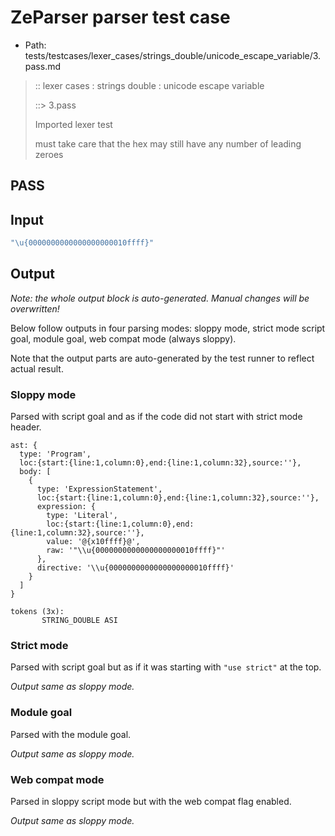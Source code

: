# ZeParser parser test case

- Path: tests/testcases/lexer_cases/strings_double/unicode_escape_variable/3.pass.md

> :: lexer cases : strings double : unicode escape variable
>
> ::> 3.pass
>
> Imported lexer test
>
> must take care that the hex may still have any number of leading zeroes

## PASS

## Input

`````js
"\u{0000000000000000000010ffff}"
`````

## Output

_Note: the whole output block is auto-generated. Manual changes will be overwritten!_

Below follow outputs in four parsing modes: sloppy mode, strict mode script goal, module goal, web compat mode (always sloppy).

Note that the output parts are auto-generated by the test runner to reflect actual result.

### Sloppy mode

Parsed with script goal and as if the code did not start with strict mode header.

`````
ast: {
  type: 'Program',
  loc:{start:{line:1,column:0},end:{line:1,column:32},source:''},
  body: [
    {
      type: 'ExpressionStatement',
      loc:{start:{line:1,column:0},end:{line:1,column:32},source:''},
      expression: {
        type: 'Literal',
        loc:{start:{line:1,column:0},end:{line:1,column:32},source:''},
        value: '@{x10ffff}@',
        raw: '"\\u{0000000000000000000010ffff}"'
      },
      directive: '\\u{0000000000000000000010ffff}'
    }
  ]
}

tokens (3x):
       STRING_DOUBLE ASI
`````

### Strict mode

Parsed with script goal but as if it was starting with `"use strict"` at the top.

_Output same as sloppy mode._

### Module goal

Parsed with the module goal.

_Output same as sloppy mode._

### Web compat mode

Parsed in sloppy script mode but with the web compat flag enabled.

_Output same as sloppy mode._
